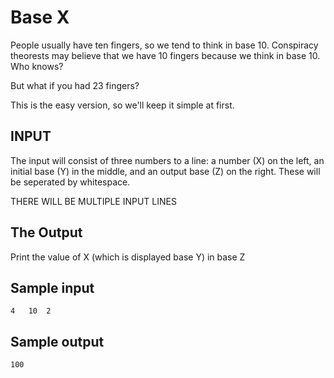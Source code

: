 <!-- RATING: Easy -->
<!-- NAME: Base X -->
<!-- GENERATOR: generate.py -->
# Base X

People usually have ten fingers, so we tend to think in base 10. Conspiracy theorests may believe that we have 10 fingers because we think in base 10. Who knows?

But what if you had 23 fingers?

This is the easy version, so we'll keep it simple at first.

## INPUT
The input will consist of three numbers to a line: a number (X) on the left, an initial base (Y) in the middle, and an output base (Z) on the right. These will be seperated by whitespace.

THERE WILL BE MULTIPLE INPUT LINES

## The Output
Print the value of X (which is displayed base Y) in base Z

## Sample input
	4	10	2

## Sample output
	100

